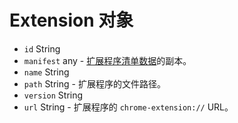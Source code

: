 # Extension 对象

* `id` String
* `manifest` any - [扩展程序清单数据](https://developer.chrome.com/extensions/manifest)的副本。
* `name` String
* `path` String - 扩展程序的文件路径。
* `version` String
* `url` String - 扩展程序的 `chrome-extension://` URL。
